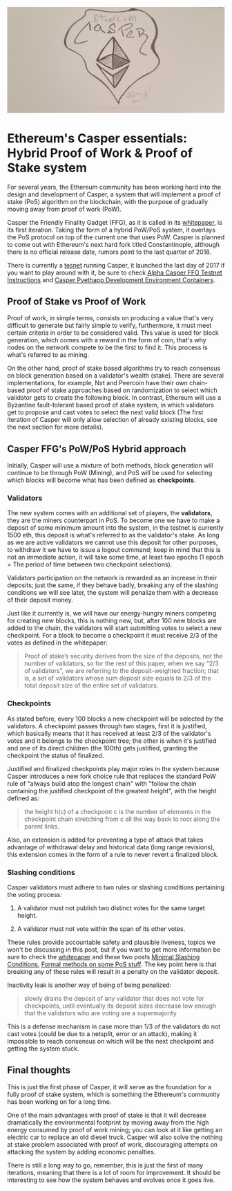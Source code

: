 ![casper](casper.jpg)
# Ethereum's Casper essentials: Hybrid Proof of Work & Proof of Stake system

For several years, the Ethereum community has been working hard into the design 
and development of Casper, a system that will implement a proof of stake (PoS)
algorithm on the blockchain, with the purpose of gradually moving away from
proof of work (PoW).

Casper the Friendly Finality Gadget (FFG), as it is called in its [whitepaper](https://arxiv.org/pdf/1710.09437.pdf),
is its first iteration. Taking the form of a hybrid PoW/PoS system, it overlays
the PoS protocol on top of the current one that uses PoW. Casper is planned to
come out with Ethereum's next hard fork titled Constantinople, although there is
no official release date, rumors point to the last quarter of 2018.

There is currently a [tesnet](http://34.203.42.208:3000/) running Casper, it
launched the last day of 2017 if you want to play around with it, be sure to check
[Alpha Casper FFG Testnet Instructions](https://hackmd.io/s/Hk6UiFU7z#) and
[Casper Pyethapp Development Environment Containers](https://github.com/karlfloersch/docker-pyeth-dev).

## Proof of Stake vs Proof of Work

Proof of work, in simple terms, consists on producing a value that's very
difficult to generate but fairly simple to verify, furthermore, it must meet
certain criteria in order to be considered valid. This value is used for block
generation, which comes with a reward in the form of coin, that's why nodes on
the network compete to be the first to find it. This process is what's referred
to as mining.

On the other hand, proof of stake based algorithms try to reach consensus on
block generation based on a validator's wealth (stake). There are several
implementations, for example, Nxt and Peercoin have their own chain-based proof
of stake approaches based on randomization to select which validator gets to
create the following block. In contrast, Ethereum will use a Byzantine
fault-tolerant based proof of stake system, in which validators get to propose and
cast votes to select the next valid block (The first iteration of Casper
will only allow selection of already existing blocks, see the next section for
more details).

## Casper FFG's PoW/PoS Hybrid approach

Initially, Casper will use a mixture of both methods, block generation will
continue to be through PoW (Mining), and PoS will be used for selecting
which blocks will become what has been defined as **checkpoints**.

### Validators

The new system comes with an additional set of players, the **validators**,
they are the miners counterpart in PoS. To become one we have to
make a deposit of some minimum amount into the system, in the testnet is
currently 1500 eth, this deposit is what's referred to as the validator's stake.
As long as we are active validators we cannot use this deposit for
other purposes, to withdraw it we have to issue a logout command; keep in mind
that this is not an immediate action, it will take some time, at least two epochs
(1 epoch = The period of time between two checkpoint selections).

Validators participation on the network is rewarded as an increase in their deposits;
just the same, if they behave badly, breaking any of the slashing conditions we
will see later, the system will penalize them with a decrease of their deposit
money.

Just like it currently is, we will have our energy-hungry miners competing for
creating new blocks, this is nothing new, but, after 100 new blocks are
added to the chain, the validators will start submitting votes to select a
new checkpoint. For a block to become a checkpoint it must receive 2/3 of the
votes as defined in the whitepaper:

> Proof of stake’s security derives from the size of the deposits, not the number
> of validators, so for the rest of this paper, when we say “2/3 of validators”,
> we are referring to the deposit-weighted fraction; that is, a set of validators
> whose sum deposit size equals to 2/3 of the total deposit size of the entire set
> of validators.

### Checkpoints

As stated before, every 100 blocks a new checkpoint will be selected by the
validators. A checkpoint passes through two stages, first it is justified, which
basically means that it has received at least 2/3 of the validator's votes and it
belongs to the checkpoint tree; the other is when it's justified and one of
its direct children (the 100th) gets justified, granting the checkpoint the
status of finalized.

Justified and finalized checkpoints play major roles in the system because
Casper introduces a new fork choice rule that replaces the standard
PoW rule of "always build atop the longest chain" with "follow the chain
containing the justified checkpoint of the greatest height", with the height
defined as:

> the height h(c) of a checkpoint c is the number of elements in the checkpoint
> chain stretching from c all the way back to root along the parent links.

Also, an extension is added for preventing a type of attack that takes advantage
of withdrawal delay and historical data (long range revisions), this
extension comes in the form of a rule to never revert a finalized block.

### Slashing conditions

Casper validators must adhere to two rules or slashing conditions pertaining
the voting process:

1. A validator must not publish two distinct votes for the same target height.

2. A validator must not vote within the span of its other votes.

These rules provide accountable safety and plausible liveness, topics we won't be
discussing in this post, but if you want to get more information be sure to check the
[whitepaper](https://arxiv.org/pdf/1710.09437.pdf) and these two posts
[Minimal Slashing Conditions](https://medium.com/@VitalikButerin/minimal-slashing-conditions-20f0b500fc6c),
[Formal methods on some PoS stuff](https://medium.com/@pirapira/formal-methods-on-some-pos-stuff-e309775c2ab8).
The key point here is that breaking any of these rules will result in a penalty
on the validator deposit.

Inactivity leak is another way of being of being penalized:

> slowly drains the deposit of any validator that does not vote for checkpoints,
> until eventually its deposit sizes decrease low enough that the validators who
> are voting are a supermajority

This is a defense mechanism in case more than 1/3 of the validators do not cast
votes (could be due to a netsplit, error or an attack), making it impossible
to reach consensus on which will be the next checkpoint and getting the system
stuck.

## Final thoughts

This is just the first phase of Casper, it will serve as the foundation for a
fully proof of stake system, which is something the Ethereum's community has
been working on for a long time.

One of the main advantages with proof of stake is that it will decrease
dramatically the environmental footprint by moving away from the high energy
consumed by proof of work mining; you can look at it like getting an electric car
to replace an old diesel truck. Casper will also solve the nothing at stake
problem associated with proof of work, discouraging attempts on attacking the
system by adding economic penalties.

There is still a long way to go, remember, this is just the first of many
iterations, meaning that there is a lot of room for improvement. It should be
interesting to see how the system behaves and evolves once it goes live.
